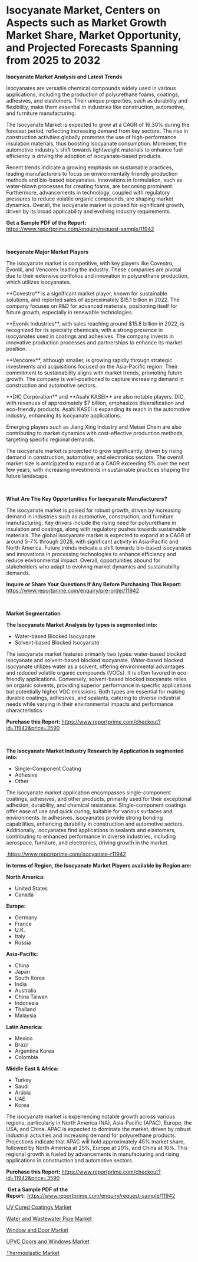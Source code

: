 <p><h1>Isocyanate Market, Centers on Aspects such as Market Growth Market Share, Market Opportunity, and Projected Forecasts Spanning from 2025 to 2032</h1></p><p><strong>Isocyanate Market Analysis and Latest Trends</strong></p>
<p><p>Isocyanates are versatile chemical compounds widely used in various applications, including the production of polyurethane foams, coatings, adhesives, and elastomers. Their unique properties, such as durability and flexibility, make them essential in industries like construction, automotive, and furniture manufacturing. </p><p>The Isocyanate Market is expected to grow at a CAGR of 16.30% during the forecast period, reflecting increasing demand from key sectors. The rise in construction activities globally promotes the use of high-performance insulation materials, thus boosting isocyanate consumption. Moreover, the automotive industry's shift towards lightweight materials to enhance fuel efficiency is driving the adoption of isocyanate-based products.</p><p>Recent trends indicate a growing emphasis on sustainable practices, leading manufacturers to focus on environmentally friendly production methods and bio-based isocyanates. Innovations in formulation, such as water-blown processes for creating foams, are becoming prominent. Furthermore, advancements in technology, coupled with regulatory pressures to reduce volatile organic compounds, are shaping market dynamics. Overall, the isocyanate market is poised for significant growth, driven by its broad applicability and evolving industry requirements.</p></p>
<p><strong>Get a Sample PDF of the Report:&nbsp;</strong> <a href="https://www.reportprime.com/enquiry/request-sample/11942?utm_campaign=1944&utm_medium=2&utm_source=Github&utm_content=ia&utm_term=17032025&utm_id=isocyanate">https://www.reportprime.com/enquiry/request-sample/11942</a></p>
<p>&nbsp;</p>
<p><strong>Isocyanate Major Market Players</strong></p>
<p><p>The isocyanate market is competitive, with key players like Covestro, Evonik, and Vencorex leading the industry. These companies are pivotal due to their extensive portfolios and innovation in polyurethane production, which utilizes isocyanates.</p><p>**Covestro** is a significant market player, known for sustainable solutions, and reported sales of approximately $15.1 billion in 2022. The company focuses on R&D for advanced materials, positioning itself for future growth, especially in renewable technologies.</p><p>**Evonik Industries**, with sales reaching around $15.8 billion in 2022, is recognized for its specialty chemicals, with a strong presence in isocyanates used in coatings and adhesives. The company invests in innovative production processes and partnerships to enhance its market position.</p><p>**Vencorex**, although smaller, is growing rapidly through strategic investments and acquisitions focused on the Asia-Pacific region. Their commitment to sustainability aligns with market trends, promoting future growth. The company is well-positioned to capture increasing demand in construction and automotive sectors.</p><p>**DIC Corporation** and **Asahi KASEI** are also notable players. DIC, with revenues of approximately $7 billion, emphasizes diversification and eco-friendly products. Asahi KASEI is expanding its reach in the automotive industry, enhancing its isocyanate applications.</p><p>Emerging players such as Jiang Xing Industry and Meisei Chem are also contributing to market dynamics with cost-effective production methods, targeting specific regional demands.</p><p>The isocyanate market is projected to grow significantly, driven by rising demand in construction, automotive, and electronics sectors. The overall market size is anticipated to expand at a CAGR exceeding 5% over the next few years, with increasing investments in sustainable practices shaping the future landscape.</p></p>
<p>&nbsp;</p>
<p><strong>What Are The Key Opportunities For Isocyanate Manufacturers?</strong></p>
<p><p>The isocyanate market is poised for robust growth, driven by increasing demand in industries such as automotive, construction, and furniture manufacturing. Key drivers include the rising need for polyurethane in insulation and coatings, along with regulatory pushes towards sustainable materials. The global isocyanate market is expected to expand at a CAGR of around 5-7% through 2028, with significant activity in Asia-Pacific and North America. Future trends indicate a shift towards bio-based isocyanates and innovations in processing technologies to enhance efficiency and reduce environmental impact. Overall, opportunities abound for stakeholders who adapt to evolving market dynamics and sustainability demands.</p></p>
<p><strong>Inquire or Share Your Questions If Any Before Purchasing This Report:</strong> <a href="https://www.reportprime.com/enquiry/pre-order/11942?utm_campaign=1944&utm_medium=2&utm_source=Github&utm_content=ia&utm_term=17032025&utm_id=isocyanate">https://www.reportprime.com/enquiry/pre-order/11942</a></p>
<p>&nbsp;</p>
<p><strong>Market Segmentation</strong></p>
<p><strong>The Isocyanate Market Analysis by types is segmented into:</strong></p>
<p><ul><li>Water-based Blocked Isocyanate</li><li>Solvent-based Blocked Isocyanate</li></ul></p>
<p><p>The isocyanate market features primarily two types: water-based blocked isocyanate and solvent-based blocked isocyanate. Water-based blocked isocyanate utilizes water as a solvent, offering environmental advantages and reduced volatile organic compounds (VOCs). It is often favored in eco-friendly applications. Conversely, solvent-based blocked isocyanate relies on organic solvents, providing superior performance in specific applications but potentially higher VOC emissions. Both types are essential for making durable coatings, adhesives, and sealants, catering to diverse industrial needs while varying in their environmental impacts and performance characteristics.</p></p>
<p><strong>Purchase this Report:&nbsp;</strong><a href="https://www.reportprime.com/checkout?id=11942&price=3590&utm_campaign=1944&utm_medium=2&utm_source=Github&utm_content=ia&utm_term=17032025&utm_id=isocyanate">https://www.reportprime.com/checkout?id=11942&price=3590</a></p>
<p>&nbsp;</p>
<p><strong>The Isocyanate Market Industry Research by Application is segmented into:</strong></p>
<p><ul><li>Single-Component Coating</li><li>Adhesive</li><li>Other</li></ul></p>
<p><p>The isocyanate market application encompasses single-component coatings, adhesives, and other products, primarily used for their exceptional adhesion, durability, and chemical resistance. Single-component coatings offer ease of use and quick curing, suitable for various surfaces and environments. In adhesives, isocyanates provide strong bonding capabilities, enhancing durability in construction and automotive sectors. Additionally, isocyanates find applications in sealants and elastomers, contributing to enhanced performance in diverse industries, including aerospace, furniture, and electronics, driving growth in the market.</p></p>
<p><a href="https://www.reportprime.com/isocyanate-r11942?utm_campaign=1944&utm_medium=2&utm_source=Github&utm_content=ia&utm_term=17032025&utm_id=isocyanate">&nbsp;https://www.reportprime.com/isocyanate-r11942</a></p>
<p><strong>In terms of Region, the Isocyanate Market Players available by Region are:</strong></p>
<p>
    <p> <strong> North America: </strong>
        <ul>
            <li>United States</li>
            <li>Canada</li>
        </ul>
        </p> 
    <p> <strong> Europe: </strong>
        <ul>
            <li>Germany</li>
            <li>France</li>
            <li>U.K.</li>
            <li>Italy</li>
            <li>Russia</li>
        </ul>
        </p> 
    <p> <strong> Asia-Pacific: </strong>
        <ul>
            <li>China</li>
            <li>Japan</li>
            <li>South Korea</li>
            <li>India</li>
            <li>Australia</li>
            <li>China Taiwan</li>
            <li>Indonesia</li>
            <li>Thailand</li>
            <li>Malaysia</li>
        </ul>
        </p> 
    <p> <strong> Latin America: </strong>
        <ul>
            <li>Mexico</li>
            <li>Brazil</li>
            <li>Argentina Korea</li>
            <li>Colombia</li>
        </ul>
        </p> 
    <p> <strong> Middle East & Africa: </strong>
        <ul>
            <li>Turkey</li>
            <li>Saudi</li>
            <li>Arabia</li>
            <li>UAE</li>
            <li>Korea</li>
        </ul>
    </p>
    </p>
<p><p>The isocyanate market is experiencing notable growth across various regions, particularly in North America (NA), Asia-Pacific (APAC), Europe, the USA, and China. APAC is expected to dominate the market, driven by robust industrial activities and increasing demand for polyurethane products. Projections indicate that APAC will hold approximately 45% market share, followed by North America at 25%, Europe at 20%, and China at 10%. This regional growth is fueled by advancements in manufacturing and rising applications in construction and automotive sectors.</p></p>
<p><strong>Purchase this Report: </strong><a href="https://www.reportprime.com/checkout?id=11942&price=3590&utm_campaign=1944&utm_medium=2&utm_source=Github&utm_content=ia&utm_term=17032025&utm_id=isocyanate">https://www.reportprime.com/checkout?id=11942&price=3590</a></p>
<p>&nbsp;<strong>Get a Sample PDF of the Report:&nbsp;&nbsp;</strong><a href="https://www.reportprime.com/enquiry/request-sample/11942?utm_campaign=1944&utm_medium=2&utm_source=Github&utm_content=ia&utm_term=17032025&utm_id=isocyanate">https://www.reportprime.com/enquiry/request-sample/11942</a></p>
<p><strong></strong></p>
<p><p><a href="https://github.com/kreilkoffas4/Market-Research-Report-List-1/blob/main/uv-cured-coatings-market.md?utm_campaign=1944&utm_medium=2&utm_source=Github&utm_content=ia&utm_term=17032025&utm_id=isocyanate">UV Cured Coatings Market</a></p><p><a href="https://github.com/darouthiamnl/Market-Research-Report-List-1/blob/main/water-and-wastewater-pipe-market.md?utm_campaign=1944&utm_medium=2&utm_source=Github&utm_content=ia&utm_term=17032025&utm_id=isocyanate">Water and Wastewater Pipe Market</a></p><p><a href="https://github.com/Chiragrp22/Market-Research-Report-List-7/blob/main/window-and-door-market.md?utm_campaign=1944&utm_medium=2&utm_source=Github&utm_content=ia&utm_term=17032025&utm_id=isocyanate">Window and Door Market</a></p><p><a href="https://github.com/duerknikko44/Market-Research-Report-List-1/blob/main/upvc-doors-and-windows-market.md?utm_campaign=1944&utm_medium=2&utm_source=Github&utm_content=ia&utm_term=17032025&utm_id=isocyanate">UPVC Doors and Windows Market</a></p><p><a href="https://github.com/poskaturovtl/Market-Research-Report-List-1/blob/main/thermoplastic-market.md?utm_campaign=1944&utm_medium=2&utm_source=Github&utm_content=ia&utm_term=17032025&utm_id=isocyanate">Thermoplastic Market</a></p></p>